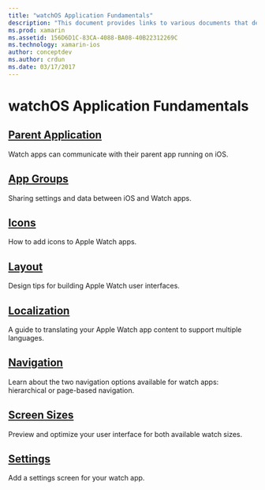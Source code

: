```yaml
---
title: "watchOS Application Fundamentals"
description: "This document provides links to various documents that describe concepts fundamental to watchOS application development using Xamarin."
ms.prod: xamarin
ms.assetid: 156D6D1C-83CA-4088-BA08-40B22312269C
ms.technology: xamarin-ios
author: conceptdev
ms.author: crdun
ms.date: 03/17/2017
---
```


# watchOS Application Fundamentals

## [Parent Application](~/ios/watchos/app-fundamentals/parent-app.md)

Watch apps can communicate with their parent app running on iOS.

## [App Groups](~/ios/watchos/app-fundamentals/app-groups.md)

Sharing settings and data between iOS and Watch apps.

## [Icons](~/ios/watchos/app-fundamentals/icons.md)

How to add icons to Apple Watch apps.

## [Layout](~/ios/watchos/app-fundamentals/layout.md)

Design tips for building Apple Watch user interfaces.

## [Localization](~/ios/watchos/app-fundamentals/localization.md)

A guide to translating your Apple Watch app content to support multiple languages.

## [Navigation](~/ios/watchos/app-fundamentals/navigation.md)

Learn about the two navigation options available for watch apps:
  hierarchical or page-based navigation.

## [Screen Sizes](~/ios/watchos/app-fundamentals/screen-sizes.md)

Preview and optimize your user interface for both available watch sizes.

## [Settings](~/ios/watchos/app-fundamentals/settings.md)

Add a settings screen for your watch app.
